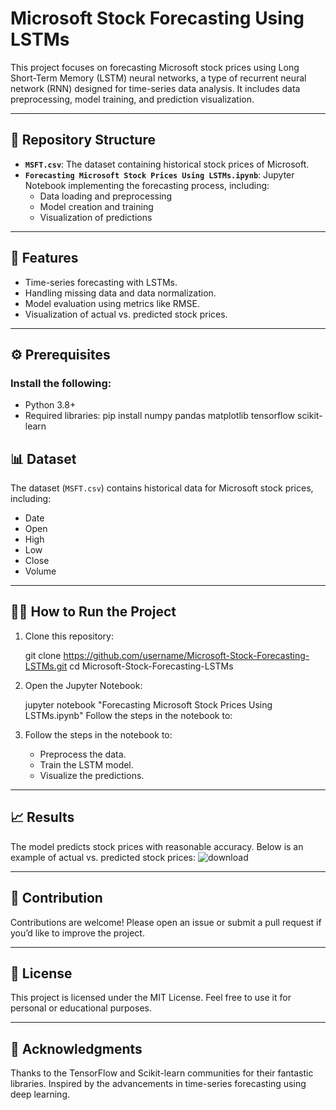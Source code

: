 # Microsoft Stock Forecasting Using LSTMs

This project focuses on forecasting Microsoft stock prices using Long Short-Term Memory (LSTM) neural networks, a type of recurrent neural network (RNN) designed for time-series data analysis. It includes data preprocessing, model training, and prediction visualization.

---

## 📂 Repository Structure

- **`MSFT.csv`**: The dataset containing historical stock prices of Microsoft.
- **`Forecasting Microsoft Stock Prices Using LSTMs.ipynb`**: Jupyter Notebook implementing the forecasting process, including:
  - Data loading and preprocessing
  - Model creation and training
  - Visualization of predictions

---

## 🚀 Features

- Time-series forecasting with LSTMs.
- Handling missing data and data normalization.
- Model evaluation using metrics like RMSE.
- Visualization of actual vs. predicted stock prices.

---

## ⚙️ Prerequisites

### Install the following:
- Python 3.8+
- Required libraries:
  pip install numpy pandas matplotlib tensorflow scikit-learn

## 📊 Dataset  
The dataset (`MSFT.csv`) contains historical data for Microsoft stock prices, including:  
- Date  
- Open  
- High  
- Low  
- Close  
- Volume  

---

## 🧑‍💻 How to Run the Project  

1. Clone this repository:  
   
   git clone https://github.com/username/Microsoft-Stock-Forecasting-LSTMs.git
   cd Microsoft-Stock-Forecasting-LSTMs

2. Open the Jupyter Notebook:

   jupyter notebook "Forecasting Microsoft Stock Prices Using LSTMs.ipynb"
   Follow the steps in the notebook to:

3. Follow the steps in the notebook to:
   - Preprocess the data.
   - Train the LSTM model.
   - Visualize the predictions.

---

## 📈 Results

The model predicts stock prices with reasonable accuracy. Below is an example of actual vs. predicted stock prices:
![download](https://github.com/user-attachments/assets/759c3ae6-e1d6-43ea-b968-4b298bf23d62)

---

## 🤝 Contribution

Contributions are welcome! Please open an issue or submit a pull request if you’d like to improve the project.

---

## 📜 License

This project is licensed under the MIT License. Feel free to use it for personal or educational purposes.

---

## 🙌 Acknowledgments

Thanks to the TensorFlow and Scikit-learn communities for their fantastic libraries.
Inspired by the advancements in time-series forecasting using deep learning.


